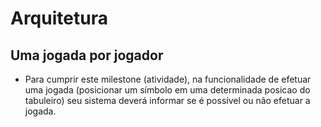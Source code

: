 # Arquitetura

## Uma jogada por jogador

* Para cumprir este milestone (atividade), na funcionalidade de efetuar uma jogada (posicionar um símbolo em uma determinada posicao do tabuleiro) seu sistema deverá informar se é possível ou não efetuar a jogada.

